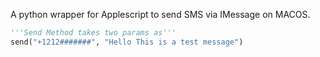 A python wrapper for Applescript to send SMS via IMessage on MACOS.

```python
'''Send Method takes two params as'''
send("+1212#######", "Hello This is a test message")
```

